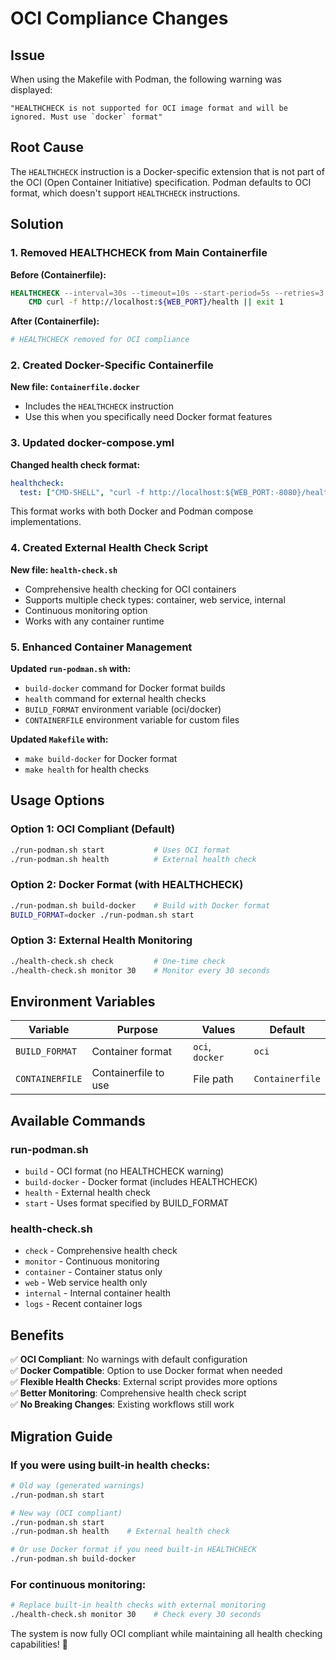 # OCI Compliance Changes

## Issue

When using the Makefile with Podman, the following warning was displayed:
```
"HEALTHCHECK is not supported for OCI image format and will be ignored. Must use `docker` format"
```

## Root Cause

The `HEALTHCHECK` instruction is a Docker-specific extension that is not part of the OCI (Open Container Initiative) specification. Podman defaults to OCI format, which doesn't support `HEALTHCHECK` instructions.

## Solution

### 1. Removed HEALTHCHECK from Main Containerfile

**Before (Containerfile):**
```dockerfile
HEALTHCHECK --interval=30s --timeout=10s --start-period=5s --retries=3 \
    CMD curl -f http://localhost:${WEB_PORT}/health || exit 1
```

**After (Containerfile):**
```dockerfile
# HEALTHCHECK removed for OCI compliance
```

### 2. Created Docker-Specific Containerfile

**New file: `Containerfile.docker`**
- Includes the `HEALTHCHECK` instruction
- Use this when you specifically need Docker format features

### 3. Updated docker-compose.yml

**Changed health check format:**
```yaml
healthcheck:
  test: ["CMD-SHELL", "curl -f http://localhost:${WEB_PORT:-8080}/health || exit 1"]
```

This format works with both Docker and Podman compose implementations.

### 4. Created External Health Check Script

**New file: `health-check.sh`**
- Comprehensive health checking for OCI containers
- Supports multiple check types: container, web service, internal
- Continuous monitoring option
- Works with any container runtime

### 5. Enhanced Container Management

**Updated `run-podman.sh` with:**
- `build-docker` command for Docker format builds
- `health` command for external health checks
- `BUILD_FORMAT` environment variable (oci/docker)
- `CONTAINERFILE` environment variable for custom files

**Updated `Makefile` with:**
- `make build-docker` for Docker format
- `make health` for health checks

## Usage Options

### Option 1: OCI Compliant (Default)
```bash
./run-podman.sh start           # Uses OCI format
./run-podman.sh health          # External health check
```

### Option 2: Docker Format (with HEALTHCHECK)
```bash
./run-podman.sh build-docker    # Build with Docker format
BUILD_FORMAT=docker ./run-podman.sh start
```

### Option 3: External Health Monitoring
```bash
./health-check.sh check         # One-time check
./health-check.sh monitor 30    # Monitor every 30 seconds
```

## Environment Variables

| Variable | Purpose | Values | Default |
|----------|---------|--------|---------|
| `BUILD_FORMAT` | Container format | `oci`, `docker` | `oci` |
| `CONTAINERFILE` | Containerfile to use | File path | `Containerfile` |

## Available Commands

### run-podman.sh
- `build` - OCI format (no HEALTHCHECK warning)
- `build-docker` - Docker format (includes HEALTHCHECK)
- `health` - External health check
- `start` - Uses format specified by BUILD_FORMAT

### health-check.sh
- `check` - Comprehensive health check
- `monitor` - Continuous monitoring
- `container` - Container status only
- `web` - Web service health only
- `internal` - Internal container health
- `logs` - Recent container logs

## Benefits

✅ **OCI Compliant**: No warnings with default configuration  
✅ **Docker Compatible**: Option to use Docker format when needed  
✅ **Flexible Health Checks**: External script provides more options  
✅ **Better Monitoring**: Comprehensive health check script  
✅ **No Breaking Changes**: Existing workflows still work  

## Migration Guide

### If you were using built-in health checks:
```bash
# Old way (generated warnings)
./run-podman.sh start

# New way (OCI compliant)
./run-podman.sh start
./run-podman.sh health    # External health check

# Or use Docker format if you need built-in HEALTHCHECK
./run-podman.sh build-docker
```

### For continuous monitoring:
```bash
# Replace built-in health checks with external monitoring
./health-check.sh monitor 30    # Check every 30 seconds
```

The system is now fully OCI compliant while maintaining all health checking capabilities! 🎉
